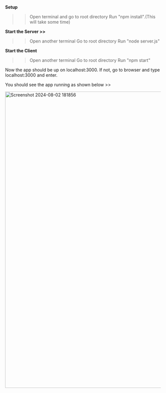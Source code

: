 **Setup**

>> Open terminal and go to root directory
>> Run "npm install".(This will take some time)

**Start the Server >>**

>> Open another terminal 
>> Go to root directory
>> Run "node server.js"

**Start the Client**

>> Open another terminal
>> Go to root directory
>> Run "npm start"

Now the app should be up on localhost:3000.
If not, go to browser and type localhost:3000 and enter.

You should see the app running as shown below >>

<img width="959" alt="Screenshot 2024-08-02 181856" src="https://github.com/user-attachments/assets/ac5d532e-c095-423a-879f-5873b467a2fb">
